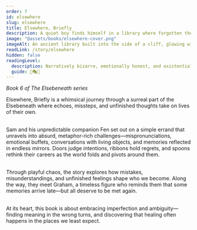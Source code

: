 ```yaml
---
order: 7
id: elsewhere
slug: elsewhere
title: Elsewhere, Briefly
description: A quiet boy finds himself in a library where forgotten thoughts gather like dust, waiting to be remembered.
image: "@assets/books/elsewhere-cover.png"
imageAlt: An ancient library built into the side of a cliff, glowing with soft lantern light.
readLink: /story/elsewhere
hidden: false
readingLevel:
  description: Narratively bizarre, emotionally honest, and existentially silly. Fully embraces its surrealism and subtext. Grown-up energy cloaked in whimsy.
  guide: 🐉🎭🌀
---
```


*Book 6 of The Elsebeneath series*

Elsewhere, Briefly is a whimsical journey through a surreal part of the Elsebeneath where echoes, missteps, and unfinished thoughts take on lives of their own.
<br />
<br />


Sam and his unpredictable companion Fen set out on a simple errand that unravels into absurd, metaphor-rich challenges—mispronunciations, emotional buffets, conversations with living objects, and memories reflected in endless mirrors. Doors judge intentions, ribbons hold regrets, and spoons rethink their careers as the world folds and pivots around them.
<br />
<br />


Through playful chaos, the story explores how mistakes, misunderstandings, and unfinished feelings shape who we become. Along the way, they meet Graham, a timeless figure who reminds them that some memories arrive late—but all deserve to be met again.
<br />
<br />


At its heart, this book is about embracing imperfection and ambiguity—finding meaning in the wrong turns, and discovering that healing often happens in the places we least expect.
